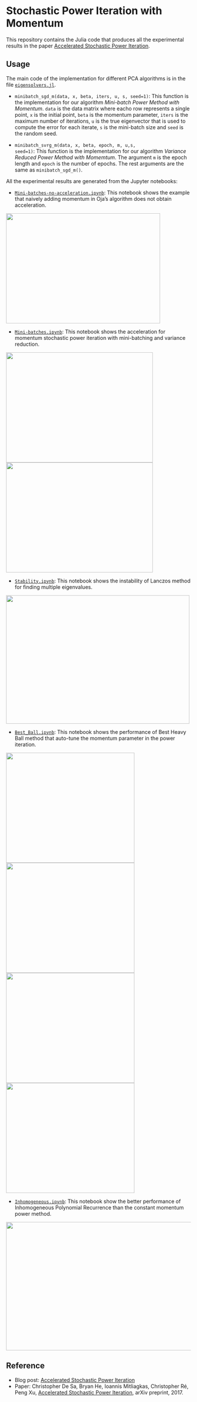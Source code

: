 # Stochastic Power Iteration with Momentum

This repository contains the Julia code that produces all the experimental results in the paper [Accelerated Stochastic Power Iteration](http://arxiv.org/abs/1707.02670).


## Usage
The main code of the implementation for different PCA algorithms is in the file <code>[eigensolvers.jl](./eigensolvers.jl)</code>.

 - <code>minibatch_sgd_m(data, x, beta, iters, u, s, seed=1)</code>: This function is the implementation for our algorithm *Mini-batch Power Method with Momentum*. `data` is the data matrix where eacho row represents a single point, `x` is the initial point, `beta` is the momentum parameter, `iters` is the maximum number of iterations, `u` is the true eigenvector that is used to compute the error for each iterate, `s` is the mini-batch size and `seed` is the random seed. 
 
 - <code>minibatch_svrg_m(data, x, beta, epoch, m, u,s, seed=1)</code>: This function is the implementation for our algorithm *Variance Reduced Power Method with Momemtum*. The argument `m` is the epoch length and `epoch` is the number of epochs. The rest arguments are the same as <code>minibatch_sgd_m()</code>.

All the experimental results are generated from the Jupyter notebooks:
 
 - <code>[Mini-batches-no-acceleration.ipynb](./Mini-batches-no-acceleration.ipynb)</code>: This notebook shows the example that naively adding momentum in Oja’s algorithm does not obtain acceleration.
<img src="plots/No_acc.png" width="420" height="300">

 - <code>[Mini-batches.ipynb](./Mini-batches.ipynb)</code>: This notebook shows the acceleration for momentum stochastic power iteration with mini-batching and variance reduction.
 
<img src="plots/mini_power.png" width="400" height="300"> <img src="plots/vr_power.png" width="400" height="300"> 

 - <code>[Stability.ipynb](./Stability.ipynb)</code>: This notebook shows the instability of Lanczos method for finding multiple eigenvalues.
<img src="plots/Stability.png" width="500" height="350">

 - <code>[Best_Ball.ipynb](./Best_Ball.ipynb)</code>: This notebook shows the performance of Best Heavy Ball method that auto-tune the momentum parameter in the power iteration.
 
<img src="plots/Best_Ball_a.png" width="350" height="300"> <img src="plots/Best_Ball_b.png" width="350" height="300">
<img src="plots/Best_Ball_c.png" width="350" height="300"> <img src="plots/Best_Ball_d.png" width="350" height="300">

 - <code>[Inhomogeneous.ipynb](./Inhomogeneous.ipynb)</code>: This notebook show the better performance of Inhomogeneous Polynomial Recurrence than the constant momentum power method.

 <img src="plots/Inhomogeneous2.png" width="550" height="350">

## Reference
 - Blog post: [Accelerated Stochastic Power Iteration](http://dawn.cs.stanford.edu/2017/07/14/accelerated-pca/)
 - Paper: Christopher De Sa, Bryan He, Ioannis Mitliagkas, Christopher Ré, Peng Xu, [Accelerated Stochastic Power Iteration](http://arxiv.org/abs/1707.02670), arXiv preprint, 2017.
